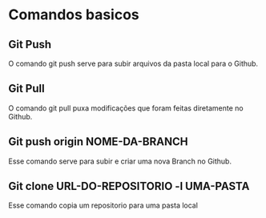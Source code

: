 # Comandos basicos

## Git Push
O comando git push serve para subir arquivos da pasta local para o Github.

## Git Pull
O comando git pull puxa modificações que foram feitas diretamente no Github.

## Git push origin NOME-DA-BRANCH
Esse comando serve para subir e criar uma nova Branch no Github.

## Git clone URL-DO-REPOSITORIO -l UMA-PASTA
Esse comando copia um repositorio para uma pasta local